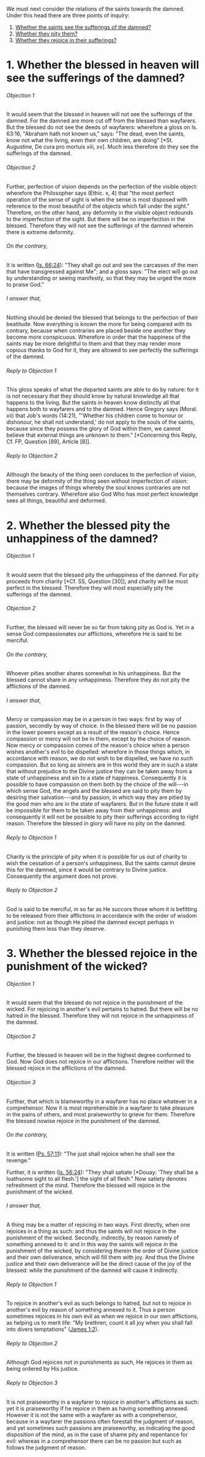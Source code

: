 We must next consider the relations of the saints towards the damned. Under this head there are three points of inquiry:  

1. [ Whether the saints see the sufferings of the damned?](#1.%20Whether%20the%20blessed%20in%20heaven%20will%20see%20the%20sufferings%20of%20the%20damned?)
2. [ Whether they pity them?](#2.%20Whether%20the%20blessed%20pity%20the%20unhappiness%20of%20the%20damned?)
3. [ Whether they rejoice in their sufferings?](#3.%20Whether%20the%20blessed%20rejoice%20in%20the%20punishment%20of%20the%20wicked?)



# 1. Whether the blessed in heaven will see the sufferings of the damned? 

###### Objection 1
It would seem that the blessed in heaven will not see the sufferings of the damned. For the damned are more cut off from the blessed than wayfarers. But the blessed do not see the deeds of wayfarers: wherefore a gloss on Is. 63:16, "Abraham hath not known us," says: "The dead, even the saints, know not what the living, even their own children, are doing" \[\*St. Augustine, De cura pro mortuis xiii, xv\]. Much less therefore do they see the sufferings of the damned.  

###### Objection 2
Further, perfection of vision depends on the perfection of the visible object: wherefore the Philosopher says (Ethic. x, 4) that "the most perfect operation of the sense of sight is when the sense is most disposed with reference to the most beautiful of the objects which fall under the sight." Therefore, on the other hand, any deformity in the visible object redounds to the imperfection of the sight. But there will be no imperfection in the blessed. Therefore they will not see the sufferings of the damned wherein there is extreme deformity.

###### On the contrary,
It is written ([Is. 66:24](http://bible.gospelcom.net/bible?Is++66:24)): "They shall go out and see the carcasses of the men that have transgressed against Me"; and a gloss says: "The elect will go out by understanding or seeing manifestly, so that they may be urged the more to praise God."  

###### I answer that,
Nothing should be denied the blessed that belongs to the perfection of their beatitude. Now everything is known the more for being compared with its contrary, because when contraries are placed beside one another they become more conspicuous. Wherefore in order that the happiness of the saints may be more delightful to them and that they may render more copious thanks to God for it, they are allowed to see perfectly the sufferings of the damned.  

###### Reply to Objection 1
This gloss speaks of what the departed saints are able to do by nature: for it is not necessary that they should know by natural knowledge all that happens to the living. But the saints in heaven know distinctly all that happens both to wayfarers and to the damned. Hence Gregory says (Moral. xii) that Job's words (14:21), "'Whether his children come to honour or dishonour, he shall not understand,' do not apply to the souls of the saints, because since they possess the glory of God within them, we cannot believe that external things are unknown to them." \[\*Concerning this Reply, Cf. FP, Question \[89\], Article \[8\]\].  

###### Reply to Objection 2
Although the beauty of the thing seen conduces to the perfection of vision, there may be deformity of the thing seen without imperfection of vision: because the images of things whereby the soul knows contraries are not themselves contrary. Wherefore also God Who has most perfect knowledge sees all things, beautiful and deformed.  




# 2. Whether the blessed pity the unhappiness of the damned? 

###### Objection 1
It would seem that the blessed pity the unhappiness of the damned. For pity proceeds from charity \[\*Cf. SS, Question \[30\]\]; and charity will be most perfect in the blessed. Therefore they will most especially pity the sufferings of the damned.  

###### Objection 2
Further, the blessed will never be so far from taking pity as God is. Yet in a sense God compassionates our afflictions, wherefore He is said to be merciful.  

###### On the contrary,
Whoever pities another shares somewhat in his unhappiness. But the blessed cannot share in any unhappiness. Therefore they do not pity the afflictions of the damned.  

###### I answer that,
Mercy or compassion may be in a person in two ways: first by way of passion, secondly by way of choice. In the blessed there will be no passion in the lower powers except as a result of the reason's choice. Hence compassion or mercy will not be in them, except by the choice of reason. Now mercy or compassion comes of the reason's choice when a person wishes another's evil to be dispelled: wherefore in those things which, in accordance with reason, we do not wish to be dispelled, we have no such compassion. But so long as sinners are in this world they are in such a state that without prejudice to the Divine justice they can be taken away from a state of unhappiness and sin to a state of happiness. Consequently it is possible to have compassion on them both by the choice of the will---in which sense God, the angels and the blessed are said to pity them by desiring their salvation---and by passion, in which way they are pitied by the good men who are in the state of wayfarers. But in the future state it will be impossible for them to be taken away from their unhappiness: and consequently it will not be possible to pity their sufferings according to right reason. Therefore the blessed in glory will have no pity on the damned.  

###### Reply to Objection 1
Charity is the principle of pity when it is possible for us out of charity to wish the cessation of a person's unhappiness. But the saints cannot desire this for the damned, since it would be contrary to Divine justice. Consequently the argument does not prove.  

###### Reply to Objection 2
God is said to be merciful, in so far as He succors those whom it is befitting to be released from their afflictions in accordance with the order of wisdom and justice: not as though He pitied the damned except perhaps in punishing them less than they deserve.  




# 3. Whether the blessed rejoice in the punishment of the wicked? 

###### Objection 1
It would seem that the blessed do not rejoice in the punishment of the wicked. For rejoicing in another's evil pertains to hatred. But there will be no hatred in the blessed. Therefore they will not rejoice in the unhappiness of the damned.  

###### Objection 2
Further, the blessed in heaven will be in the highest degree conformed to God. Now God does not rejoice in our afflictions. Therefore neither will the blessed rejoice in the afflictions of the damned.  

###### Objection 3
Further, that which is blameworthy in a wayfarer has no place whatever in a comprehensor. Now it is most reprehensible in a wayfarer to take pleasure in the pains of others, and most praiseworthy to grieve for them. Therefore the blessed nowise rejoice in the punishment of the damned.  

###### On the contrary,
It is written ([Ps. 57:11](http://bible.gospelcom.net/bible?Ps++57:11)): "The just shall rejoice when he shall see the revenge."  

Further, it is written ([Is. 56:24](http://bible.gospelcom.net/bible?Is++56:24)): "They shall satiate \[\*Douay: 'They shall be a loathsome sight to all flesh.'\] the sight of all flesh." Now satiety denotes refreshment of the mind. Therefore the blessed will rejoice in the punishment of the wicked.  

###### I answer that,
A thing may be a matter of rejoicing in two ways. First directly, when one rejoices in a thing as such: and thus the saints will not rejoice in the punishment of the wicked. Secondly, indirectly, by reason namely of something annexed to it: and in this way the saints will rejoice in the punishment of the wicked, by considering therein the order of Divine justice and their own deliverance, which will fill them with joy. And thus the Divine justice and their own deliverance will be the direct cause of the joy of the blessed: while the punishment of the damned will cause it indirectly.  

###### Reply to Objection 1
To rejoice in another's evil as such belongs to hatred, but not to rejoice in another's evil by reason of something annexed to it. Thus a person sometimes rejoices in his own evil as when we rejoice in our own afflictions, as helping us to merit life: "My brethren, count it all joy when you shall fall into divers temptations" ([James 1:2](http://bible.gospelcom.net/bible?James+1:2)).  

###### Reply to Objection 2
Although God rejoices not in punishments as such, He rejoices in them as being ordered by His justice.  

###### Reply to Objection 3
It is not praiseworthy in a wayfarer to rejoice in another's afflictions as such: yet it is praiseworthy if he rejoice in them as having something annexed. However it is not the same with a wayfarer as with a comprehensor, because in a wayfarer the passions often forestall the judgment of reason, and yet sometimes such passions are praiseworthy, as indicating the good disposition of the mind, as in the case of shame pity and repentance for evil: whereas in a comprehensor there can be no passion but such as follows the judgment of reason.